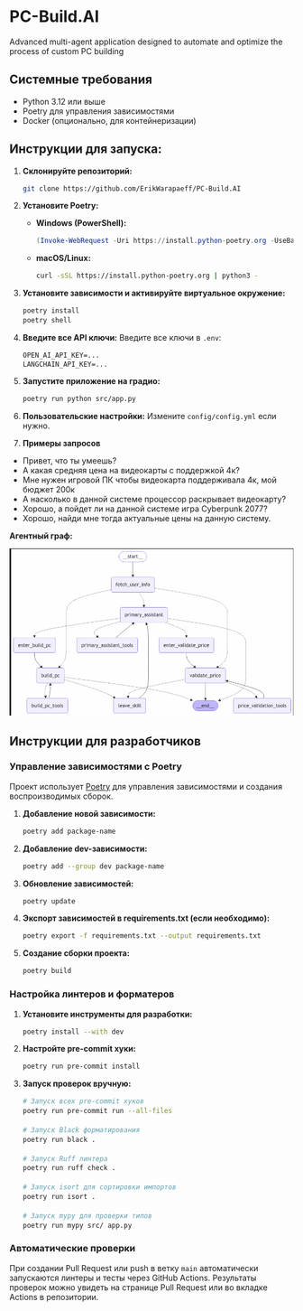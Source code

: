# PC-Build.AI
Advanced multi-agent application designed to automate and optimize the process of custom PC building

## Системные требования

- Python 3.12 или выше
- Poetry для управления зависимостями
- Docker (опционально, для контейнеризации)

## Инструкции для запуска:
1. **Склонируйте репозиторий:**
   ```bash
   git clone https://github.com/ErikWarapaeff/PC-Build.AI
   ```

2. **Установите Poetry:**
   - **Windows (PowerShell):**
     ```powershell
     (Invoke-WebRequest -Uri https://install.python-poetry.org -UseBasicParsing).Content | python -
     ```
   - **macOS/Linux:**
     ```bash
     curl -sSL https://install.python-poetry.org | python3 -
     ```

3. **Установите зависимости и активируйте виртуальное окружение:**
   ```bash
   poetry install
   poetry shell
   ```

4. **Введите все API ключи:**
   Введите все ключи в  `.env`:
   ```
   OPEN_AI_API_KEY=...
   LANGCHAIN_API_KEY=...
   ```

5. **Запустите приложение на градио:**
   ```bash
   poetry run python src/app.py
   ```

6. **Пользовательские настройки:**
   Измените `config/config.yml` если нужно.




7. **Примеры запросов**

- Привет, что ты умеешь?
- А какая средняя цена на видеокарты с поддержкой 4к?
- Мне нужен игровой ПК чтобы видеокарта поддерживала 4к, мой бюджет 200к
- А насколько в данной системе процессор раскрывает видеокарту?
- Хорошо, а пойдет ли на данной системе игра Cyberpunk 2077?
- Хорошо, найди мне тогда актуальные цены на данную систему.




**Агентный граф:**

!['граф'](image.png)

## Инструкции для разработчиков

### Управление зависимостями с Poetry

Проект использует [Poetry](https://python-poetry.org/) для управления зависимостями и создания воспроизводимых сборок.

1. **Добавление новой зависимости:**
   ```bash
   poetry add package-name
   ```

2. **Добавление dev-зависимости:**
   ```bash
   poetry add --group dev package-name
   ```

3. **Обновление зависимостей:**
   ```bash
   poetry update
   ```

4. **Экспорт зависимостей в requirements.txt (если необходимо):**
   ```bash
   poetry export -f requirements.txt --output requirements.txt
   ```

5. **Создание сборки проекта:**
   ```bash
   poetry build
   ```

### Настройка линтеров и форматеров

1. **Установите инструменты для разработки:**
   ```bash
   poetry install --with dev
   ```

2. **Настройте pre-commit хуки:**
   ```bash
   poetry run pre-commit install
   ```

3. **Запуск проверок вручную:**
   ```bash
   # Запуск всех pre-commit хуков
   poetry run pre-commit run --all-files

   # Запуск Black форматирования
   poetry run black .

   # Запуск Ruff линтера
   poetry run ruff check .

   # Запуск isort для сортировки импортов
   poetry run isort .

   # Запуск mypy для проверки типов
   poetry run mypy src/ app.py
   ```

### Автоматические проверки

При создании Pull Request или push в ветку `main` автоматически запускаются линтеры и тесты через GitHub Actions.
Результаты проверок можно увидеть на странице Pull Request или во вкладке Actions в репозитории.
